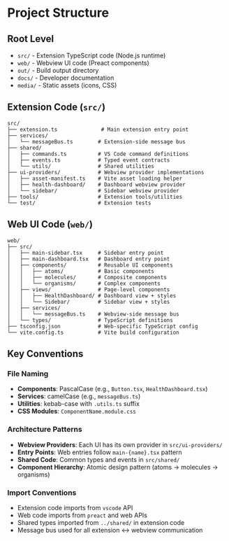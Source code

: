 # Project Structure

## Root Level
- `src/` - Extension TypeScript code (Node.js runtime)
- `web/` - Webview UI code (Preact components)
- `out/` - Build output directory
- `docs/` - Developer documentation
- `media/` - Static assets (icons, CSS)

## Extension Code (`src/`)
```
src/
├── extension.ts              # Main extension entry point
├── services/
│   └── messageBus.ts        # Extension-side message bus
├── shared/
│   ├── commands.ts          # VS Code command definitions
│   ├── events.ts            # Typed event contracts
│   └── utils/               # Shared utilities
├── ui-providers/            # Webview provider implementations
│   ├── asset-manifest.ts    # Vite asset loading helper
│   ├── health-dashboard/    # Dashboard webview provider
│   └── sidebar/             # Sidebar webview provider
├── tools/                   # Extension tools/utilities
└── test/                    # Extension tests
```

## Web UI Code (`web/`)
```
web/
├── src/
│   ├── main-sidebar.tsx     # Sidebar entry point
│   ├── main-dashboard.tsx   # Dashboard entry point
│   ├── components/          # Reusable UI components
│   │   ├── atoms/           # Basic components
│   │   ├── molecules/       # Composite components
│   │   └── organisms/       # Complex components
│   ├── views/               # Page-level components
│   │   ├── HealthDashboard/ # Dashboard view + styles
│   │   └── Sidebar/         # Sidebar view + styles
│   ├── services/
│   │   └── messageBus.ts    # Webview-side message bus
│   └── types/               # TypeScript definitions
├── tsconfig.json            # Web-specific TypeScript config
└── vite.config.ts           # Vite build configuration
```

## Key Conventions

### File Naming
- **Components**: PascalCase (e.g., `Button.tsx`, `HealthDashboard.tsx`)
- **Services**: camelCase (e.g., `messageBus.ts`)
- **Utilities**: kebab-case with `.utils.ts` suffix
- **CSS Modules**: `ComponentName.module.css`

### Architecture Patterns
- **Webview Providers**: Each UI has its own provider in `src/ui-providers/`
- **Entry Points**: Web entries follow `main-{name}.tsx` pattern
- **Shared Code**: Common types and events in `src/shared/`
- **Component Hierarchy**: Atomic design pattern (atoms → molecules → organisms)

### Import Conventions
- Extension code imports from `vscode` API
- Web code imports from `preact` and web APIs
- Shared types imported from `../shared/` in extension code
- Message bus used for all extension ↔ webview communication